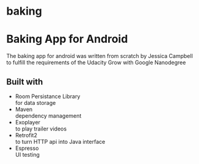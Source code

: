 # baking
<h1>Baking App for Android</h1>
<p>
The baking app for android was written from scratch by Jessica Campbell to fulfill the requirements of the Udacity Grow with Google Nanodegree
</p>
<h2>
Built with
</h2>
<ul>
  <li>Room Persistance Library</li> for data storage
  <li>Maven</li> dependency management
  <li>Exoplayer</li> to play trailer videos
  <li>Retrofit2</li> to turn HTTP api into Java interface
  <li>Espresso</li> UI testing
</ul>
